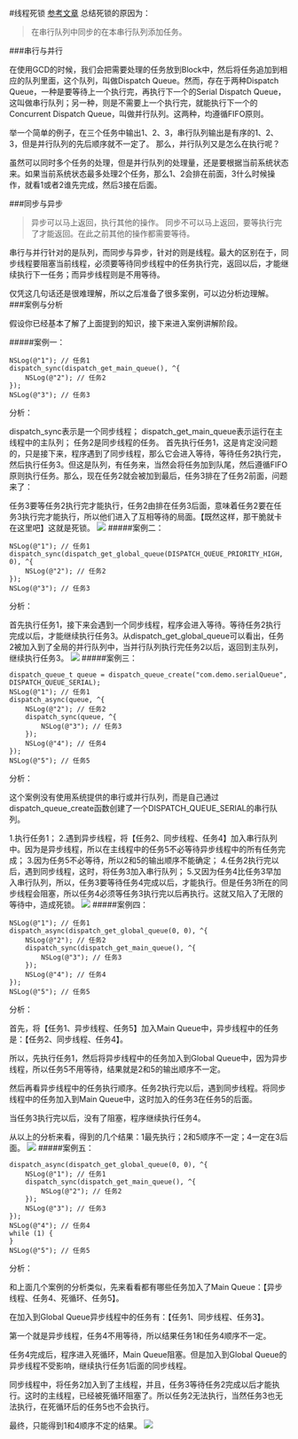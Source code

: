 #线程死锁
[参考文章](http://ios.jobbole.com/82622/)
总结死锁的原因为：
>在串行队列中同步的在本串行队列添加任务。

###串行与并行

在使用GCD的时候，我们会把需要处理的任务放到Block中，然后将任务追加到相应的队列里面，这个队列，叫做Dispatch Queue。然而，存在于两种Dispatch Queue，一种是要等待上一个执行完，再执行下一个的Serial Dispatch Queue，这叫做串行队列；另一种，则是不需要上一个执行完，就能执行下一个的Concurrent Dispatch Queue，叫做并行队列。这两种，均遵循FIFO原则。

举一个简单的例子，在三个任务中输出1、2、3，串行队列输出是有序的1、2、3，但是并行队列的先后顺序就不一定了。
那么，并行队列又是怎么在执行呢？

虽然可以同时多个任务的处理，但是并行队列的处理量，还是要根据当前系统状态来。如果当前系统状态最多处理2个任务，那么1、2会排在前面，3什么时候操作，就看1或者2谁先完成，然后3接在后面。

###同步与异步
>异步可以马上返回，执行其他的操作。
>同步不可以马上返回，要等执行完了才能返回。在此之前其他的操作都需要等待。

串行与并行针对的是队列，而同步与异步，针对的则是线程。最大的区别在于，同步线程要阻塞当前线程，必须要等待同步线程中的任务执行完，返回以后，才能继续执行下一任务；而异步线程则是不用等待。

仅凭这几句话还是很难理解，所以之后准备了很多案例，可以边分析边理解。
###案例与分析

假设你已经基本了解了上面提到的知识，接下来进入案例讲解阶段。

#####案例一：

    NSLog(@"1"); // 任务1
    dispatch_sync(dispatch_get_main_queue(), ^{
        NSLog(@"2"); // 任务2
    });
    NSLog(@"3"); // 任务3
分析：

dispatch_sync表示是一个同步线程；
dispatch_get_main_queue表示运行在主线程中的主队列；
任务2是同步线程的任务。
首先执行任务1，这是肯定没问题的，只是接下来，程序遇到了同步线程，那么它会进入等待，等待任务2执行完，然后执行任务3。但这是队列，有任务来，当然会将任务加到队尾，然后遵循FIFO原则执行任务。那么，现在任务2就会被加到最后，任务3排在了任务2前面，问题来了：

任务3要等任务2执行完才能执行，任务2由排在任务3后面，意味着任务2要在任务3执行完才能执行，所以他们进入了互相等待的局面。【既然这样，那干脆就卡在这里吧】这就是死锁。
![](/Users/tangdaoyong/Desktop/TDY_iOSGit/TDY_NSThread/qgjziakjkep03.jpg)
#####案例二：

    NSLog(@"1"); // 任务1
    dispatch_sync(dispatch_get_global_queue(DISPATCH_QUEUE_PRIORITY_HIGH, 0), ^{
        NSLog(@"2"); // 任务2
    });
    NSLog(@"3"); // 任务3
分析：

首先执行任务1，接下来会遇到一个同步线程，程序会进入等待。等待任务2执行完成以后，才能继续执行任务3。从dispatch_get_global_queue可以看出，任务2被加入到了全局的并行队列中，当并行队列执行完任务2以后，返回到主队列，继续执行任务3。
![](/Users/tangdaoyong/Desktop/TDY_iOSGit/TDY_NSThread/1fivutu14nc03.jpg)
#####案例三：

    dispatch_queue_t queue = dispatch_queue_create("com.demo.serialQueue", DISPATCH_QUEUE_SERIAL);
    NSLog(@"1"); // 任务1
    dispatch_async(queue, ^{
        NSLog(@"2"); // 任务2
        dispatch_sync(queue, ^{
            NSLog(@"3"); // 任务3
        });
        NSLog(@"4"); // 任务4
    });
    NSLog(@"5"); // 任务5
分析：

这个案例没有使用系统提供的串行或并行队列，而是自己通过dispatch_queue_create函数创建了一个DISPATCH_QUEUE_SERIAL的串行队列。

1.执行任务1；
2.遇到异步线程，将【任务2、同步线程、任务4】加入串行队列中。因为是异步线程，所以在主线程中的任务5不必等待异步线程中的所有任务完成；
3.因为任务5不必等待，所以2和5的输出顺序不能确定；
4.任务2执行完以后，遇到同步线程，这时，将任务3加入串行队列；
5.又因为任务4比任务3早加入串行队列，所以，任务3要等待任务4完成以后，才能执行。但是任务3所在的同步线程会阻塞，所以任务4必须等任务3执行完以后再执行。这就又陷入了无限的等待中，造成死锁。
![](/Users/tangdaoyong/Desktop/TDY_iOSGit/TDY_NSThread/nbrawr5unfe05.jpg)
#####案例四：

    NSLog(@"1"); // 任务1
    dispatch_async(dispatch_get_global_queue(0, 0), ^{
        NSLog(@"2"); // 任务2
        dispatch_sync(dispatch_get_main_queue(), ^{
            NSLog(@"3"); // 任务3
        });
        NSLog(@"4"); // 任务4
    });
    NSLog(@"5"); // 任务5
分析：

首先，将【任务1、异步线程、任务5】加入Main Queue中，异步线程中的任务是：【任务2、同步线程、任务4】。

所以，先执行任务1，然后将异步线程中的任务加入到Global Queue中，因为异步线程，所以任务5不用等待，结果就是2和5的输出顺序不一定。

然后再看异步线程中的任务执行顺序。任务2执行完以后，遇到同步线程。将同步线程中的任务加入到Main Queue中，这时加入的任务3在任务5的后面。

当任务3执行完以后，没有了阻塞，程序继续执行任务4。

从以上的分析来看，得到的几个结果：1最先执行；2和5顺序不一定；4一定在3后面。
![](/Users/tangdaoyong/Desktop/TDY_iOSGit/TDY_NSThread/0zkjjd4glch05.jpg)
#####案例五：

    dispatch_async(dispatch_get_global_queue(0, 0), ^{
        NSLog(@"1"); // 任务1
        dispatch_sync(dispatch_get_main_queue(), ^{
            NSLog(@"2"); // 任务2
        });
        NSLog(@"3"); // 任务3
    });
    NSLog(@"4"); // 任务4
    while (1) {
    }
    NSLog(@"5"); // 任务5
分析：

和上面几个案例的分析类似，先来看看都有哪些任务加入了Main Queue：【异步线程、任务4、死循环、任务5】。

在加入到Global Queue异步线程中的任务有：【任务1、同步线程、任务3】。

第一个就是异步线程，任务4不用等待，所以结果任务1和任务4顺序不一定。

任务4完成后，程序进入死循环，Main Queue阻塞。但是加入到Global Queue的异步线程不受影响，继续执行任务1后面的同步线程。

同步线程中，将任务2加入到了主线程，并且，任务3等待任务2完成以后才能执行。这时的主线程，已经被死循环阻塞了。所以任务2无法执行，当然任务3也无法执行，在死循环后的任务5也不会执行。

最终，只能得到1和4顺序不定的结果。
![](/Users/tangdaoyong/Desktop/TDY_iOSGit/TDY_NSThread/eugxee5yhvb05.jpg)